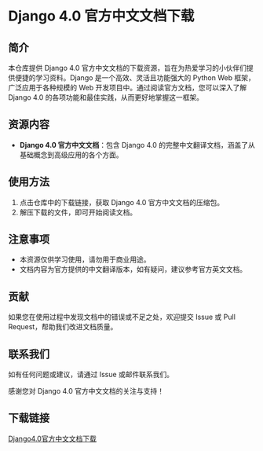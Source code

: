 # Django 4.0 官方中文文档下载

## 简介

本仓库提供 Django 4.0 官方中文文档的下载资源，旨在为热爱学习的小伙伴们提供便捷的学习资料。Django 是一个高效、灵活且功能强大的 Python Web 框架，广泛应用于各种规模的 Web 开发项目中。通过阅读官方文档，您可以深入了解 Django 4.0 的各项功能和最佳实践，从而更好地掌握这一框架。

## 资源内容

- **Django 4.0 官方中文文档**：包含 Django 4.0 的完整中文翻译文档，涵盖了从基础概念到高级应用的各个方面。

## 使用方法

1. 点击仓库中的下载链接，获取 Django 4.0 官方中文文档的压缩包。
2. 解压下载的文件，即可开始阅读文档。

## 注意事项

- 本资源仅供学习使用，请勿用于商业用途。
- 文档内容为官方提供的中文翻译版本，如有疑问，建议参考官方英文文档。

## 贡献

如果您在使用过程中发现文档中的错误或不足之处，欢迎提交 Issue 或 Pull Request，帮助我们改进文档质量。

## 联系我们

如有任何问题或建议，请通过 Issue 或邮件联系我们。

感谢您对 Django 4.0 官方中文文档的关注与支持！

## 下载链接

[Django4.0官方中文文档下载](https://pan.quark.cn/s/ff64e3b6d736)